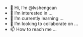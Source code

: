 - 👋 Hi, I’m @lvshengcan
- 👀 I’m interested in ...
- 🌱 I’m currently learning ...
- 💞️ I’m looking to collaborate on ...
- 📫 How to reach me ...

<!---
lvshengcan/lvshengcan is a ✨ special ✨ repository because its `README.md` (this file) appears on your GitHub profile.
You can click the Preview link to take a look at your changes.
--->
